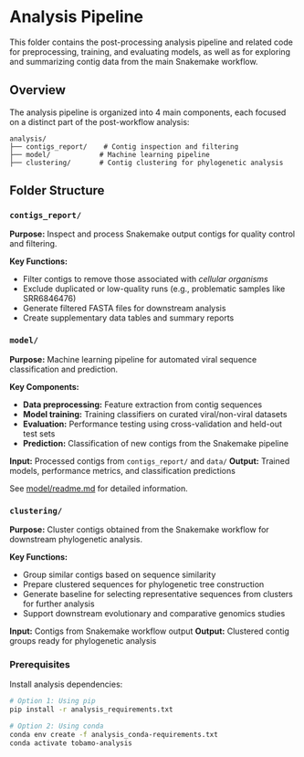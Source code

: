 # Analysis Pipeline

This folder contains the post-processing analysis pipeline and related code for preprocessing, training, and evaluating models, as well as for exploring and summarizing contig data from the main Snakemake workflow.

## Overview

The analysis pipeline is organized into 4 main components, each focused on a distinct part of the post-workflow analysis:

```
analysis/
├── contigs_report/    # Contig inspection and filtering
├── model/            # Machine learning pipeline 
├── clustering/       # Contig clustering for phylogenetic analysis
```

## Folder Structure

### `contigs_report/`

**Purpose:** Inspect and process Snakemake output contigs for quality control and filtering.

**Key Functions:**
- Filter contigs to remove those associated with *cellular organisms*
- Exclude duplicated or low-quality runs (e.g., problematic samples like SRR6846476)
- Generate filtered FASTA files for downstream analysis
- Create supplementary data tables and summary reports


### `model/`

**Purpose:** Machine learning pipeline for automated viral sequence classification and prediction.

**Key Components:**
- **Data preprocessing:** Feature extraction from contig sequences
- **Model training:** Training classifiers on curated viral/non-viral datasets  
- **Evaluation:** Performance testing using cross-validation and held-out test sets
- **Prediction:** Classification of new contigs from the Snakemake pipeline

**Input:** Processed contigs from `contigs_report/` and `data/`
**Output:** Trained models, performance metrics, and classification predictions

See [model/readme.md](model/readme.md) for detailed information.


### `clustering/`

**Purpose:** Cluster contigs obtained from the Snakemake workflow for downstream phylogenetic analysis.

**Key Functions:**
- Group similar contigs based on sequence similarity
- Prepare clustered sequences for phylogenetic tree construction
- Generate baseline for selecting representative sequences from clusters for further analysis
- Support downstream evolutionary and comparative genomics studies

**Input:** Contigs from Snakemake workflow output
**Output:** Clustered contig groups ready for phylogenetic analysis


### Prerequisites

Install analysis dependencies:

```bash
# Option 1: Using pip
pip install -r analysis_requirements.txt

# Option 2: Using conda  
conda env create -f analysis_conda-requirements.txt
conda activate tobamo-analysis
```